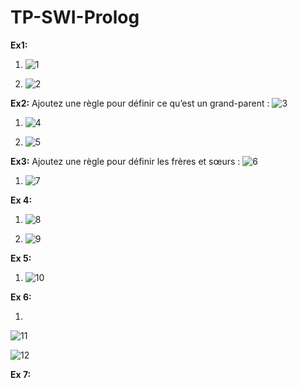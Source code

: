 # TP-SWI-Prolog

__Ex1:__

1) ![1](https://github.com/user-attachments/assets/36900b04-639e-4364-bc31-58b16fa613c4)

2) ![2](https://github.com/user-attachments/assets/aa7a51bc-bfad-4e1f-aa05-4bab0ae2f2f0)

__Ex2:__
Ajoutez une règle pour définir ce qu’est un grand-parent :
![3](https://github.com/user-attachments/assets/a5aea725-9856-4aee-bb4a-d90e40de6999)

1) ![4](https://github.com/user-attachments/assets/a37ac49d-43b8-4f1c-8ce1-ba5b1d858db4)

2) ![5](https://github.com/user-attachments/assets/c4a912db-4d9c-4191-bc85-b002ad3cf999)

__Ex3:__
Ajoutez une règle pour définir les frères et sœurs :
![6](https://github.com/user-attachments/assets/fa4002e1-18bf-45bf-a1c7-eaa9c7422a6a)

1) ![7](https://github.com/user-attachments/assets/937c6fbe-6cc3-4260-9d8a-ce0206ae1066)

__Ex 4:__

1) ![8](https://github.com/user-attachments/assets/ed0698f9-1987-4701-80b8-87ec97634e22)

2) ![9](https://github.com/user-attachments/assets/7244fb5f-fa4a-41a3-8d52-2857c2c75590)

__Ex 5:__

1) ![10](https://github.com/user-attachments/assets/fde82d82-3d32-407f-8ab6-89199a38e6e9)

__Ex 6:__

1)
![11](https://github.com/user-attachments/assets/d3e1a88d-db83-443e-9dca-86d60a2db44e)
   
![12](https://github.com/user-attachments/assets/ac13383b-7ffe-4031-b75b-ca990efebd0c)

__Ex 7:__
